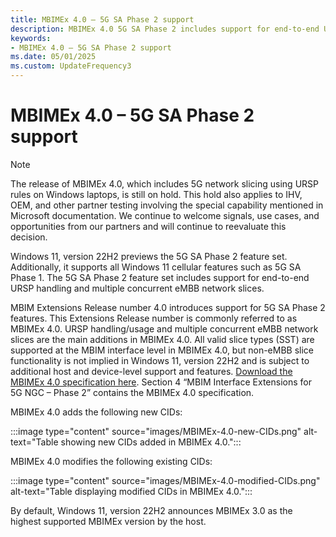 ```yaml
---
title: MBIMEx 4.0 – 5G SA Phase 2 support
description: MBIMEx 4.0 5G SA Phase 2 includes support for end-to-end URSP handling and multiple concurrent eMBB network slices. 
keywords:
- MBIMEx 4.0 – 5G SA Phase 2 support
ms.date: 05/01/2025
ms.custom: UpdateFrequency3
---
```


# MBIMEx 4.0 – 5G SA Phase 2 support

> [!NOTE]
> The release of MBIMEx 4.0, which includes 5G network slicing using URSP rules on Windows laptops, is still on hold. This hold also applies to IHV, OEM, and other partner testing involving the special capability mentioned in Microsoft documentation. We continue to welcome signals, use cases, and opportunities from our partners and will continue to reevaluate this decision. 

Windows 11, version 22H2 previews the 5G SA Phase 2 feature set. Additionally, it supports all Windows 11 cellular features such as 5G SA Phase 1. The 5G SA Phase 2 feature set includes support for end-to-end URSP handling and multiple concurrent eMBB network slices. 

MBIM Extensions Release number 4.0 introduces support for 5G SA Phase 2 features. This Extensions Release number is commonly referred to as MBIMEx 4.0. URSP handling/usage and multiple concurrent eMBB network slices are the main additions in MBIMEx 4.0. All valid slice types (SST) are supported at the MBIM interface level in MBIMEx 4.0, but non-eMBB slice functionality is not implied in Windows 11, version 22H2 and is subject to additional host and device-level support and features. [Download the MBIMEx 4.0 specification here](https://download.microsoft.com/download/d/8/a/d8ad97b9-83bd-4ab2-bcea-7500dfaf22b4/MBIMEx%204.0%20spec%20and%20Errata%20to%20MBIMEx%203.0%20Rev%201.46%2020220426.docx). Section 4 “MBIM Interface Extensions for 5G NGC – Phase 2” contains the MBIMEx 4.0 specification.

MBIMEx 4.0 adds the following new CIDs:

:::image type="content" source="images/MBIMEx-4.0-new-CIDs.png" alt-text="Table showing new CIDs added in MBIMEx 4.0.":::

MBIMEx 4.0 modifies the following existing CIDs:

:::image type="content" source="images/MBIMEx-4.0-modified-CIDs.png" alt-text="Table displaying modified CIDs in MBIMEx 4.0.":::

By default, Windows 11, version 22H2 announces MBIMEx 3.0 as the highest supported MBIMEx version by the host.
